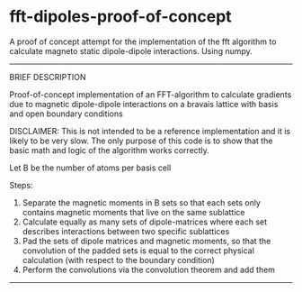 # fft-dipoles-proof-of-concept
A proof of concept attempt for the implementation of the fft algorithm to calculate magneto static dipole-dipole interactions. Using numpy.

-------------------------------------------------------------------------
   BRIEF DESCRIPTION

   Proof-of-concept implementation of an FFT-algorithm
   to calculate gradients due to magnetic dipole-dipole interactions
   on a bravais lattice with basis and open boundary conditions
   
   DISCLAIMER: This is not intended to be a reference implementation and 
               it is likely to be very slow.
               The only purpose of this code is to show that the basic
               math and logic of the algorithm works correctly.


   Let B be the number of atoms per basis cell

   Steps:
   1.  Separate the magnetic moments in B sets so that each sets only 
       contains magnetic moments that live on the same sublattice
   2.  Calculate equally as many sets of dipole-matrices where each set
       describes interactions between two specific sublattices
   3.  Pad the sets of dipole matrices and magnetic moments, so that the
       convolution of the padded sets is equal to the correct physical
       calculation (with respect to the boundary condition)
   4.  Perform the convolutions via the convolution theorem and add them
------------------------------------------------------------------------